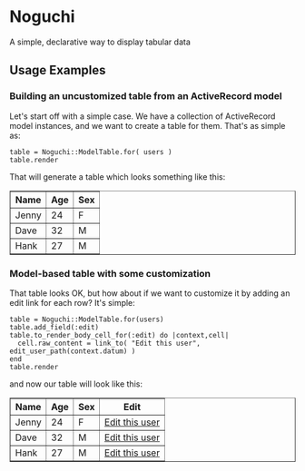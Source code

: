 Noguchi
=======

A simple, declarative way to display tabular data

Usage Examples
--------------

### Building an uncustomized table from an ActiveRecord model ###

Let's start off with a simple case. We have a collection of ActiveRecord model instances, and we want to create a table for them. That's as simple as:

    table = Noguchi::ModelTable.for( users )
    table.render

That will generate a table which looks something like this:

<table border="1"> 
  <thead> 
    <tr> 
      <th> 
Name      </th> 
      <th> 
Age      </th> 
      <th> 
Sex      </th> 
    </tr> 
  </thead> 
  <tbody> 
    <tr> 
      <td> 
Jenny      </td> 
      <td> 
24      </td> 
      <td> 
F      </td> 
    </tr> 
    <tr> 
      <td> 
Dave      </td> 
      <td> 
32      </td> 
      <td> 
M      </td> 
    </tr> 
    <tr> 
      <td> 
Hank      </td> 
      <td> 
27      </td> 
      <td> 
M      </td> 
    </tr> 
  </tbody> 
</table> 

### Model-based table with some customization ###

That table looks OK, but how about if we want to customize it by adding an edit link for each row? It's simple:

    table = Noguchi::ModelTable.for(users)
    table.add_field(:edit)
    table.to_render_body_cell_for(:edit) do |context,cell|
      cell.raw_content = link_to( "Edit this user", edit_user_path(context.datum) )
    end
    table.render

and now our table will look like this:

<table border='1'> 
  <thead> 
    <tr> 
      <th> 
Name      </th> 
      <th> 
Age      </th> 
      <th> 
Sex      </th> 
      <th> 
Edit      </th> 
    </tr> 
  </thead> 
  <tbody> 
    <tr> 
      <td> 
Jenny      </td> 
      <td> 
24      </td> 
      <td> 
F      </td> 
      <td> 
<a href='http://example.com/users/1/edit'>Edit this user</a>      </td> 
    </tr> 
    <tr> 
      <td> 
Dave      </td> 
      <td> 
32      </td> 
      <td> 
M      </td> 
      <td> 
<a href='http://example.com/users/2/edit'>Edit this user</a>      </td> 
    </tr> 
    <tr> 
      <td> 
Hank      </td> 
      <td> 
27      </td> 
      <td> 
M      </td> 
      <td> 
<a href='http://example.com/users/3/edit'>Edit this user</a>      </td> 
    </tr> 
  </tbody> 
</table> 


